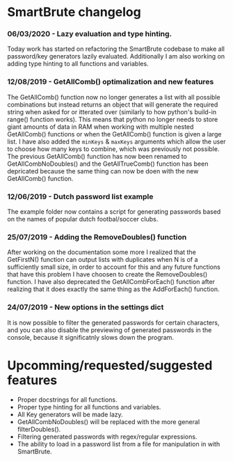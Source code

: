 # SmartBrute changelog

### 06/03/2020 - Lazy evaluation and type hinting.
Today work has started on refactoring the SmartBrute codebase to make all password/key generators lazily evaluated. Additionally I am also working on adding type hinting to all functions and variables.

### 12/08/2019 - GetAllComb() optimalization and new features
The GetAllComb() function now no longer generates a list with all possible combinations but instead returns an object that will generate the required string when asked for or itterated over (similarly to how python's build-in range() function works). This means that python no longer needs to store giant amounts of data in RAM when working with multiple nested GetAllComb() functions or when the GetAllComb() function is given a large list.
I have also added the `minKeys` & `maxKeys` arguments which allow the user to choose how many keys to combine, which was previously not possible.
The previous GetAllComb() function has now been renamed to GetAllCombNoDoubles() and the GetAllTrueComb() function has been depricated because the same thing can now be doen with the new GetAllComb() function.

### 12/06/2019 - Dutch password list example
The example folder now contains a script for generating passwords based on the names of popular dutch footbal/soccer clubs.

### 25/07/2019 - Adding the RemoveDoubles() function
After working on the documentation some more I realized that the GetFirstN() function can output lists with duplicates when N is of a sufficiently small size, in order to account for this and any future functions that have this problem I have choosen to create the RemoveDoubles() function.
I have also deprecated the GetAllCombForEach() function after realizing that it does exactly the same thing as the AddForEach() function.

### 24/07/2019 - New options in the settings dict
It is now possible to filter the generated passwords for certain characters, and you can also disable the previewing of generated passwords in the console, because it significatnly slows down the program.



# Upcomming/requested/suggested features
- Proper docstrings for all functions.
- Proper type hinting for all functions and variables.
- All Key generators will be made lazy.
- GetAllCombNoDoubles() will be replaced with the more general filterDoubles().
- Filtering generated passwords with regex/regular expressions.
- The ability to load in a password list from a file for manipulation in with SmartBrute.
